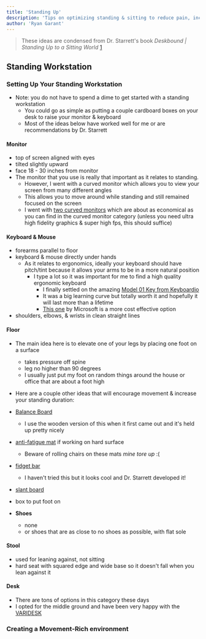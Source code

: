 ```yaml
---
title: 'Standing Up'
description: 'Tips on optimizing standing & sitting to reduce pain, increase productivity, & improve quality of life'
author: 'Ryan Garant'
---
```


> These ideas are condensed from Dr. Starrett's book _Deskbound | Standing Up to a Sitting World_ [1]

<article id="1">

## Standing Workstation

### Setting Up Your Standing Workstation

- Note: you do not have to spend a dime to get started with a standing workstation
  - You could go as simple as putting a couple cardboard boxes on your desk to raise your monitor & keyboard
  - Most of the ideas below have worked well for me or are recommendations by Dr. Starrett

#### Monitor

- top of screen aligned with eyes
- tilted slightly upward
- face 18 - 30 inches from monitor
- The monitor that you use is really that important as it relates to standing.
  - However, I went with a curved monitor which allows you to view your screen from many different angles
  - This allows you to move around while standing and still remained focused on the screen
  - I went with [two curved monitors](https://www.amazon.com/Sceptre-C278W-1920R-DisplayPort-immersive-Curvature/dp/B071JJ8V4S/ref=sr_1_3?s=electronics&ie=UTF8&qid=1549126673&sr=1-3&keywords=spectre+curved+monitor) which are about as economical as you can find in the curved monitor category (unless you need ultra high fidelity graphics & super high fps, this should suffice)

#### Keyboard & Mouse

- forearms parallel to floor
- keyboard & mouse directly under hands
  - As it relates to ergonomics, ideally your keyboard should have pitch/tint because it allows your arms to be in a more natural position
    - I type a lot so it was important for me to find a high quality ergonomic keyboard
      - I finally settled on the amazing [Model 01 Key from Keyboardio](https://shop.keyboard.io/)
      - It was a big learning curve but totally worth it and hopefully it will last more than a lifetime
      - [This one](https://www.amazon.com/Microsoft-Ergonomic-Keyboard-Business-5KV-00001/dp/B00CYX26BC/ref=sr_1_4_acs_osp_osp4-bc1ecdec_cov_2?s=electronics&ie=UTF8&qid=1549127247&sr=1-4-acs&keywords=keyboard+ergonomic&tag=windowscentralosp-20&ascsubtag=bc1ecdec-e399-4a86-90eb-18b5bd4ac8c4&linkCode=oas&cv_ct_id=amzn1.osp.bc1ecdec-e399-4a86-90eb-18b5bd4ac8c4&cv_ct_pg=search&cv_ct_wn=osp-search&pd_rd_wg=kDLma&pd_rd_w=VqZ3g&pf_rd_p=7f6b8bb9-631f-46f6-b8ad-496a9af123d5&pf_rd_r=6BH21495AEKY5PXQWH29&pd_rd_r=9b45acc5-53c2-4a7c-a2b2-3e216540655b&creativeASIN=B00CYX26BC&pd_rd_w=VqZ3g&pd_rd_wg=kDLma&pd_rd_r=9b45acc5-53c2-4a7c-a2b2-3e216540655b&pf_rd_p=7f6b8bb9-631f-46f6-b8ad-496a9af123d5&pd_rd_i=B00CYX26BC&pf_rd_r=6BH21495AEKY5PXQWH29) by Microsoft is a more cost effective option
- shoulders, elbows, & wrists in clean straight lines

#### Floor

- The main idea here is to elevate one of your legs by placing one foot on a surface

  - takes pressure off spine
  - leg no higher than 90 degrees
  - I usually just put my foot on random things around the house or office that are about a foot high

- Here are a couple other ideas that will encourage movement & increase your standing duration:
- [Balance Board](https://www.amazon.com/FluidStance-Plane-Premium-Standing-Balance/dp/B06VSYP3SY?ref_=bl_dp_s_web_16074995011)
  - I use the wooden version of this when it first came out and it's held up pretty nicely
- [anti-fatigue mat](https://www.amazon.com/gp/product/B000EFK9KM/ref=oh_aui_search_asin_title?ie=UTF8&psc=1) if working on hard surface
  - Beware of rolling chairs on these mats _mine tore up_ :(
- [fidget bar](https://www.roguefitness.com/rogue-fidget-bar)
  - I haven't tried this but it looks cool and Dr. Starrett developed it!
- [slant board](https://www.amazon.com/dp/B077GBLFL3/ref=sspa_dk_hqp_detail_aax_0?psc=1)
- box to put foot on
- **Shoes**
  - none
  - or shoes that are as close to no shoes as possible, with flat sole

#### Stool

- used for leaning against, not sitting
- hard seat with squared edge and wide base so it doesn't fall when you lean against it

#### Desk

- There are tons of options in this category these days
- I opted for the middle ground and have been very happy with the [VARIDESK](https://www.amazon.com/gp/product/B00JI6NCCK/ref=oh_aui_search_asin_title?ie=UTF8&psc=1)

### Creating a Movement-Rich environment

</article>

[1]: https://www.amazon.com/Deskbound-Standing-Up-Sitting-World/dp/1628600586/ref=asc_df_1628600586/?tag=hyprod-20&linkCode=df0&hvadid=312069250960&hvpos=1o1&hvnetw=g&hvrand=4441383345837498340&hvpone=&hvptwo=&hvqmt=&hvdev=c&hvdvcmdl=&hvlocint=&hvlocphy=9031210&hvtargid=pla-436921375577&psc=1&tag=&ref=&adgrpid=61316180599&hvpone=&hvptwo=&hvadid=312069250960&hvpos=1o1&hvnetw=g&hvrand=4441383345837498340&hvqmt=&hvdev=c&hvdvcmdl=&hvlocint=&hvlocphy=9031210&hvtargid=pla-436921375577h
